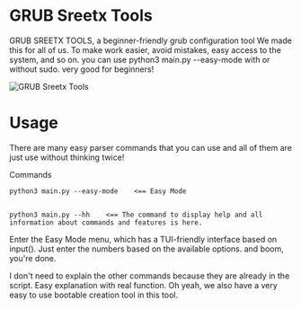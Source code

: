 # GRUB Sreetx Tools
GRUB SREETX TOOLS, a beginner-friendly grub configuration tool
We made this for all of us. To make work easier, avoid mistakes, easy access to the system, and so on.
you can use python3 main.py --easy-mode with or without sudo. very good for beginners!

![GRUB Sreetx Tools]("https://raw.githubusercontent.com/Sreetx/gstools/refs/heads/master/Cuplikan%20Layar%20Dari%202025-08-14%2017-02-20.png")


# Usage
There are many easy parser commands that you can use and all of them are just use without thinking twice!

Commands


    python3 main.py --easy-mode    <== Easy Mode


    python3 main.py --hh    <== The command to display help and all information about commands and features is here.


Enter the Easy Mode menu, which has a TUI-friendly interface based on input(). Just enter the numbers based on the available options. and boom, you're done.

I don't need to explain the other commands because they are already in the script. Easy explanation with real function.
Oh yeah, we also have a very easy to use bootable creation tool in this tool.
